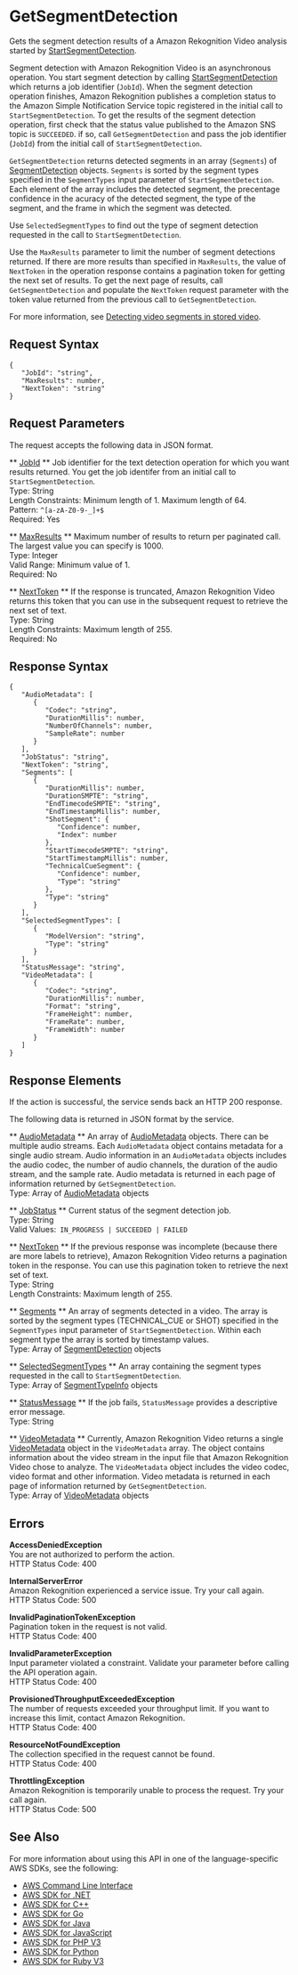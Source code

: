 # GetSegmentDetection<a name="API_GetSegmentDetection"></a>

Gets the segment detection results of a Amazon Rekognition Video analysis started by [StartSegmentDetection](API_StartSegmentDetection.md)\.

Segment detection with Amazon Rekognition Video is an asynchronous operation\. You start segment detection by calling [StartSegmentDetection](API_StartSegmentDetection.md) which returns a job identifier \(`JobId`\)\. When the segment detection operation finishes, Amazon Rekognition publishes a completion status to the Amazon Simple Notification Service topic registered in the initial call to `StartSegmentDetection`\. To get the results of the segment detection operation, first check that the status value published to the Amazon SNS topic is `SUCCEEDED`\. if so, call `GetSegmentDetection` and pass the job identifier \(`JobId`\) from the initial call of `StartSegmentDetection`\.

 `GetSegmentDetection` returns detected segments in an array \(`Segments`\) of [SegmentDetection](API_SegmentDetection.md) objects\. `Segments` is sorted by the segment types specified in the `SegmentTypes` input parameter of `StartSegmentDetection`\. Each element of the array includes the detected segment, the precentage confidence in the acuracy of the detected segment, the type of the segment, and the frame in which the segment was detected\.

Use `SelectedSegmentTypes` to find out the type of segment detection requested in the call to `StartSegmentDetection`\.

Use the `MaxResults` parameter to limit the number of segment detections returned\. If there are more results than specified in `MaxResults`, the value of `NextToken` in the operation response contains a pagination token for getting the next set of results\. To get the next page of results, call `GetSegmentDetection` and populate the `NextToken` request parameter with the token value returned from the previous call to `GetSegmentDetection`\.

For more information, see [Detecting video segments in stored video](segments.md)\. 

## Request Syntax<a name="API_GetSegmentDetection_RequestSyntax"></a>

```
{
   "JobId": "string",
   "MaxResults": number,
   "NextToken": "string"
}
```

## Request Parameters<a name="API_GetSegmentDetection_RequestParameters"></a>

The request accepts the following data in JSON format\.

 ** [JobId](#API_GetSegmentDetection_RequestSyntax) **   <a name="rekognition-GetSegmentDetection-request-JobId"></a>
Job identifier for the text detection operation for which you want results returned\. You get the job identifer from an initial call to `StartSegmentDetection`\.  
Type: String  
Length Constraints: Minimum length of 1\. Maximum length of 64\.  
Pattern: `^[a-zA-Z0-9-_]+$`   
Required: Yes

 ** [MaxResults](#API_GetSegmentDetection_RequestSyntax) **   <a name="rekognition-GetSegmentDetection-request-MaxResults"></a>
Maximum number of results to return per paginated call\. The largest value you can specify is 1000\.  
Type: Integer  
Valid Range: Minimum value of 1\.  
Required: No

 ** [NextToken](#API_GetSegmentDetection_RequestSyntax) **   <a name="rekognition-GetSegmentDetection-request-NextToken"></a>
If the response is truncated, Amazon Rekognition Video returns this token that you can use in the subsequent request to retrieve the next set of text\.  
Type: String  
Length Constraints: Maximum length of 255\.  
Required: No

## Response Syntax<a name="API_GetSegmentDetection_ResponseSyntax"></a>

```
{
   "AudioMetadata": [ 
      { 
         "Codec": "string",
         "DurationMillis": number,
         "NumberOfChannels": number,
         "SampleRate": number
      }
   ],
   "JobStatus": "string",
   "NextToken": "string",
   "Segments": [ 
      { 
         "DurationMillis": number,
         "DurationSMPTE": "string",
         "EndTimecodeSMPTE": "string",
         "EndTimestampMillis": number,
         "ShotSegment": { 
            "Confidence": number,
            "Index": number
         },
         "StartTimecodeSMPTE": "string",
         "StartTimestampMillis": number,
         "TechnicalCueSegment": { 
            "Confidence": number,
            "Type": "string"
         },
         "Type": "string"
      }
   ],
   "SelectedSegmentTypes": [ 
      { 
         "ModelVersion": "string",
         "Type": "string"
      }
   ],
   "StatusMessage": "string",
   "VideoMetadata": [ 
      { 
         "Codec": "string",
         "DurationMillis": number,
         "Format": "string",
         "FrameHeight": number,
         "FrameRate": number,
         "FrameWidth": number
      }
   ]
}
```

## Response Elements<a name="API_GetSegmentDetection_ResponseElements"></a>

If the action is successful, the service sends back an HTTP 200 response\.

The following data is returned in JSON format by the service\.

 ** [AudioMetadata](#API_GetSegmentDetection_ResponseSyntax) **   <a name="rekognition-GetSegmentDetection-response-AudioMetadata"></a>
An array of [AudioMetadata](API_AudioMetadata.md) objects\. There can be multiple audio streams\. Each `AudioMetadata` object contains metadata for a single audio stream\. Audio information in an `AudioMetadata` objects includes the audio codec, the number of audio channels, the duration of the audio stream, and the sample rate\. Audio metadata is returned in each page of information returned by `GetSegmentDetection`\.  
Type: Array of [AudioMetadata](API_AudioMetadata.md) objects

 ** [JobStatus](#API_GetSegmentDetection_ResponseSyntax) **   <a name="rekognition-GetSegmentDetection-response-JobStatus"></a>
Current status of the segment detection job\.  
Type: String  
Valid Values:` IN_PROGRESS | SUCCEEDED | FAILED` 

 ** [NextToken](#API_GetSegmentDetection_ResponseSyntax) **   <a name="rekognition-GetSegmentDetection-response-NextToken"></a>
If the previous response was incomplete \(because there are more labels to retrieve\), Amazon Rekognition Video returns a pagination token in the response\. You can use this pagination token to retrieve the next set of text\.  
Type: String  
Length Constraints: Maximum length of 255\.

 ** [Segments](#API_GetSegmentDetection_ResponseSyntax) **   <a name="rekognition-GetSegmentDetection-response-Segments"></a>
An array of segments detected in a video\. The array is sorted by the segment types \(TECHNICAL\_CUE or SHOT\) specified in the `SegmentTypes` input parameter of `StartSegmentDetection`\. Within each segment type the array is sorted by timestamp values\.  
Type: Array of [SegmentDetection](API_SegmentDetection.md) objects

 ** [SelectedSegmentTypes](#API_GetSegmentDetection_ResponseSyntax) **   <a name="rekognition-GetSegmentDetection-response-SelectedSegmentTypes"></a>
An array containing the segment types requested in the call to `StartSegmentDetection`\.   
Type: Array of [SegmentTypeInfo](API_SegmentTypeInfo.md) objects

 ** [StatusMessage](#API_GetSegmentDetection_ResponseSyntax) **   <a name="rekognition-GetSegmentDetection-response-StatusMessage"></a>
If the job fails, `StatusMessage` provides a descriptive error message\.  
Type: String

 ** [VideoMetadata](#API_GetSegmentDetection_ResponseSyntax) **   <a name="rekognition-GetSegmentDetection-response-VideoMetadata"></a>
Currently, Amazon Rekognition Video returns a single [VideoMetadata](API_VideoMetadata.md) object in the `VideoMetadata` array\. The object contains information about the video stream in the input file that Amazon Rekognition Video chose to analyze\. The `VideoMetadata` object includes the video codec, video format and other information\. Video metadata is returned in each page of information returned by `GetSegmentDetection`\.  
Type: Array of [VideoMetadata](API_VideoMetadata.md) objects

## Errors<a name="API_GetSegmentDetection_Errors"></a>

 **AccessDeniedException**   
You are not authorized to perform the action\.  
HTTP Status Code: 400

 **InternalServerError**   
Amazon Rekognition experienced a service issue\. Try your call again\.  
HTTP Status Code: 500

 **InvalidPaginationTokenException**   
Pagination token in the request is not valid\.  
HTTP Status Code: 400

 **InvalidParameterException**   
Input parameter violated a constraint\. Validate your parameter before calling the API operation again\.  
HTTP Status Code: 400

 **ProvisionedThroughputExceededException**   
The number of requests exceeded your throughput limit\. If you want to increase this limit, contact Amazon Rekognition\.  
HTTP Status Code: 400

 **ResourceNotFoundException**   
The collection specified in the request cannot be found\.  
HTTP Status Code: 400

 **ThrottlingException**   
Amazon Rekognition is temporarily unable to process the request\. Try your call again\.  
HTTP Status Code: 500

## See Also<a name="API_GetSegmentDetection_SeeAlso"></a>

For more information about using this API in one of the language\-specific AWS SDKs, see the following:
+  [AWS Command Line Interface](https://docs.aws.amazon.com/goto/aws-cli/rekognition-2016-06-27/GetSegmentDetection) 
+  [AWS SDK for \.NET](https://docs.aws.amazon.com/goto/DotNetSDKV3/rekognition-2016-06-27/GetSegmentDetection) 
+  [AWS SDK for C\+\+](https://docs.aws.amazon.com/goto/SdkForCpp/rekognition-2016-06-27/GetSegmentDetection) 
+  [AWS SDK for Go](https://docs.aws.amazon.com/goto/SdkForGoV1/rekognition-2016-06-27/GetSegmentDetection) 
+  [AWS SDK for Java](https://docs.aws.amazon.com/goto/SdkForJava/rekognition-2016-06-27/GetSegmentDetection) 
+  [AWS SDK for JavaScript](https://docs.aws.amazon.com/goto/AWSJavaScriptSDK/rekognition-2016-06-27/GetSegmentDetection) 
+  [AWS SDK for PHP V3](https://docs.aws.amazon.com/goto/SdkForPHPV3/rekognition-2016-06-27/GetSegmentDetection) 
+  [AWS SDK for Python](https://docs.aws.amazon.com/goto/boto3/rekognition-2016-06-27/GetSegmentDetection) 
+  [AWS SDK for Ruby V3](https://docs.aws.amazon.com/goto/SdkForRubyV3/rekognition-2016-06-27/GetSegmentDetection) 